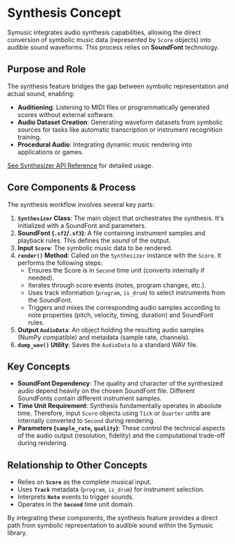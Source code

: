 # Synthesis Concept

Symusic integrates audio synthesis capabilities, allowing the direct conversion of symbolic music data (represented by `Score` objects) into audible sound waveforms. This process relies on **SoundFont** technology.

## Purpose and Role

The synthesis feature bridges the gap between symbolic representation and actual sound, enabling:

-   **Auditioning**: Listening to MIDI files or programmatically generated scores without external software.
-   **Audio Dataset Creation**: Generating waveform datasets from symbolic sources for tasks like automatic transcription or instrument recognition training.
-   **Procedural Audio**: Integrating dynamic music rendering into applications or games.

[See Synthesizer API Reference](../api_reference/synthesizer.md) for detailed usage.

## Core Components & Process

The synthesis workflow involves several key parts:

1.  **`Synthesizer` Class**: The main object that orchestrates the synthesis. It's initialized with a SoundFont and parameters.
2.  **SoundFont (`.sf2`/`.sf3`)**: A file containing instrument samples and playback rules. This defines the *sound* of the output.
3.  **Input `Score`**: The symbolic music data to be rendered.
4.  **`render()` Method**: Called on the `Synthesizer` instance with the `Score`. It performs the following steps:
    *   Ensures the Score is in `Second` time unit (converts internally if needed).
    *   Iterates through score events (notes, program changes, etc.).
    *   Uses track information (`program`, `is_drum`) to select instruments from the SoundFont.
    *   Triggers and mixes the corresponding audio samples according to note properties (pitch, velocity, timing, duration) and SoundFont rules.
5.  **Output `AudioData`**: An object holding the resulting audio samples (NumPy compatible) and metadata (sample rate, channels).
6.  **`dump_wav()` Utility**: Saves the `AudioData` to a standard WAV file.

## Key Concepts

-   **SoundFont Dependency**: The quality and character of the synthesized audio depend heavily on the chosen SoundFont file. Different SoundFonts contain different instrument samples.
-   **Time Unit Requirement**: Synthesis fundamentally operates in absolute time. Therefore, input `Score` objects using `Tick` or `Quarter` units are internally converted to `Second` during rendering.
-   **Parameters (`sample_rate`, `quality`)**: These control the technical aspects of the audio output (resolution, fidelity) and the computational trade-off during rendering.

## Relationship to Other Concepts

-   Relies on **`Score`** as the complete musical input.
-   Uses **`Track`** metadata (`program`, `is_drum`) for instrument selection.
-   Interprets **`Note`** events to trigger sounds.
-   Operates in the **`Second`** time unit domain.

By integrating these components, the synthesis feature provides a direct path from symbolic representation to audible sound within the Symusic library. 